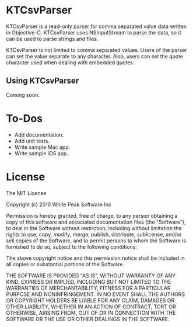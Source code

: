 KTCsvParser
===========

KTCsvParser is a read-only parser for comma separated value data written in Objective-C. KTCsvParser uses NSInputStream to parse the data, so it can be used to parse strings and files.

KTCsvParser is not limited to comma separated values. Users of the parser can set the value separate to any character. Also, users can set the quote character used when dealing with embedded quotes.

Using KTCsvParser
-----------------

Coming soon.

To-Dos
======

* Add documentation.
* Add unit tests.
* Write sample Mac app.
* Write sample iOS app.


License
=======

The MIT License

Copyright (c) 2010 White Peak Software Inc

Permission is hereby granted, free of charge, to any person obtaining a copy
of this software and associated documentation files (the "Software"), to deal
in the Software without restriction, including without limitation the rights
to use, copy, modify, merge, publish, distribute, sublicense, and/or sell
copies of the Software, and to permit persons to whom the Software is
furnished to do so, subject to the following conditions:

The above copyright notice and this permission notice shall be included in
all copies or substantial portions of the Software.

THE SOFTWARE IS PROVIDED "AS IS", WITHOUT WARRANTY OF ANY KIND, EXPRESS OR
IMPLIED, INCLUDING BUT NOT LIMITED TO THE WARRANTIES OF MERCHANTABILITY,
FITNESS FOR A PARTICULAR PURPOSE AND NONINFRINGEMENT. IN NO EVENT SHALL THE
AUTHORS OR COPYRIGHT HOLDERS BE LIABLE FOR ANY CLAIM, DAMAGES OR OTHER
LIABILITY, WHETHER IN AN ACTION OF CONTRACT, TORT OR OTHERWISE, ARISING FROM,
OUT OF OR IN CONNECTION WITH THE SOFTWARE OR THE USE OR OTHER DEALINGS IN
THE SOFTWARE.